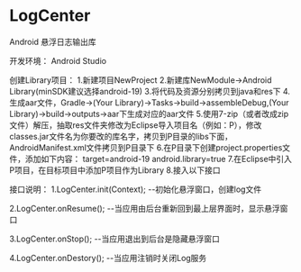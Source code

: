 # LogCenter
Android 悬浮日志输出库

开发环境：
Android Studio

创建Library项目：
1.新建项目NewProject
2.新建库NewModule->Android Library(minSDK建议选择android-19)
3.将代码及资源分别拷贝到java和res下
4.生成aar文件，Gradle->(Your Library)->Tasks->build->assembleDebug,(Your Library)->build->outputs->aar下生成对应的aar文件
5.使用7-zip（或者改成zip文件）解压，抽取res文件夹修改为Eclipse导入项目名（例如：P），修改classes.jar文件名为你要改的库名字，拷贝到P目录的libs下面，AndroidManifest.xml文件拷贝到P目录下
6.在P目录下创建project.properties文件，添加如下内容：
    target=android-19
    android.library=true
7.在Eclipse中引入P项目，在目标项目中添加P项目作为Library
8.接入以下接口

接口说明：
1.LogCenter.init(Context);
    --初始化悬浮窗口，创建log文件

2.LogCenter.onResume();
    --当应用由后台重新回到最上层界面时，显示悬浮窗口

3.LogCenter.onStop();
    --当应用退出到后台是隐藏悬浮窗口

4.LogCenter.onDestory();
    --当应用注销时关闭Log服务